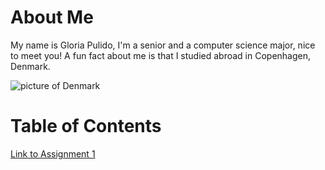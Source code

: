 # About Me
My name is Gloria Pulido, I'm a senior and a computer science major, nice to meet you! A fun fact about me is that I studied abroad in Copenhagen, Denmark. 

![picture of Denmark](https://media.cntraveler.com/photos/5bfdb12a1b3466234d8136c5/master/pass/GettyImages-1045586638.jpg)


# Table of Contents
[Link to Assignment 1](assignments/assignment1.md)
